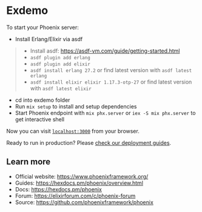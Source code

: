 # Exdemo

To start your Phoenix server:
  * Install Erlang/Elixir via asdf
  > * Install asdf: https://asdf-vm.com/guide/getting-started.html
  > * `asdf plugin add erlang`
  > * `asdf plugin add elixir`
  > * `asdf install erlang 27.2` or find latest version with `asdf latest erlang`
  > * `asdf install elixir elixir 1.17.3-otp-27` or find latest version with `asdf latest elixir`
  * cd into exdemo folder
  * Run `mix setup` to install and setup dependencies
  * Start Phoenix endpoint with `mix phx.server` or `iex -S mix phx.server` to get interactive shell

Now you can visit [`localhost:3000`](http://localhost:3000) from your browser.

Ready to run in production? Please [check our deployment guides](https://hexdocs.pm/phoenix/deployment.html).

## Learn more

  * Official website: https://www.phoenixframework.org/
  * Guides: https://hexdocs.pm/phoenix/overview.html
  * Docs: https://hexdocs.pm/phoenix
  * Forum: https://elixirforum.com/c/phoenix-forum
  * Source: https://github.com/phoenixframework/phoenix
